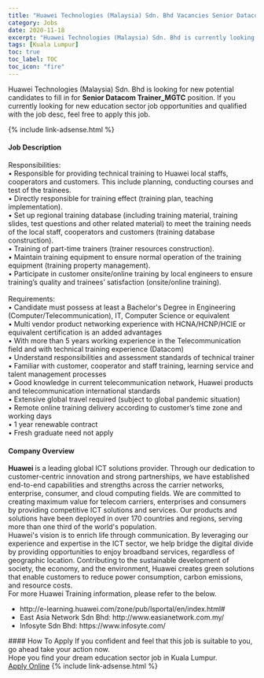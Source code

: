 ```yaml
---
title: "Huawei Technologies (Malaysia) Sdn. Bhd Vacancies Senior Datacom Trainer_MGTC" 
category: Jobs 
date: 2020-11-18 
excerpt: "Huawei Technologies (Malaysia) Sdn. Bhd is currently looking for suitable person to fill in the Senior Datacom Trainer_MGTC which positioned at Kuala Lumpur" 
tags: [Kuala Lumpur] 
toc: true 
toc_label: TOC 
toc_icon: "fire" 
--- 
```


<p>Huawei Technologies (Malaysia) Sdn. Bhd is looking for new potential candidates to fill in for <b>Senior Datacom Trainer_MGTC</b> position. If you currently looking for new education sector job opportunities and qualified with the job desc, feel free to apply this job.
</p>{% include link-adsense.html %} 
 <div><div><div><h4>Job Description</h4></div></div><div><div><span><div><div><div>Responsibilities:</div><div>&#8226; Responsible for providing technical training to Huawei local staffs, cooperators and customers. This include planning, conducting courses and test of the trainees.<br>&#8226; Directly responsible for training effect (training plan, teaching implementation).<br>&#8226; Set up regional training database (including training material, training slides, test questions and other related material) to meet the training needs of the local staff, cooperators and customers (training database construction).<br>&#8226; Training of part-time trainers (trainer resources construction).<br>&#8226; Maintain training equipment to ensure normal operation of the training equipment (training property management).<br>&#8226; Participate in customer onsite/online training by local engineers to ensure training&#8217;s quality and trainees&#8217; satisfaction (onsite/online training).<br><br>Requirements:</div>&#8226; Candidate must possess at least a Bachelor's Degree in Engineering (Computer/Telecommunication), IT, Computer Science or equivalent<br>&#8226; Multi vendor product networking experience with HCNA/HCNP/HCIE or equivalent certification is an added advantages<br>&#8226; With more than 5 years working experience in the Telecommunication field and with technical training experience (Datacom)<br>&#8226; Understand responsibilities and assessment standards of technical trainer<br>&#8226; Familiar with customer, cooperator and staff training, learning service and talent management processes<br>&#8226; Good knowledge in current telecommunication network, Huawei products and telecommunication international standards<br>&#8226; Extensive global travel required (subject to global pandemic situation)<br>&#8226; Remote online training delivery according to customer&#8217;s time zone and working days<br>&#8226; 1 year renewable contract<br>&#8226; Fresh graduate need not apply</div></div></span></div></div></div> 
<div><div><div><h4>Company Overview</h4></div></div><div><div><span><div><div>
<div>
<strong>Huawei </strong>is a leading global ICT solutions provider. Through our dedication to customer-centric innovation and strong partnerships, we have established end-to-end capabilities and strengths across the carrier networks, enterprise, consumer, and cloud computing fields. We are committed to creating maximum value for telecom carriers, enterprises and consumers by providing competitive ICT solutions and services. Our products and solutions have been deployed in over 170 countries and regions, serving more than one third of the world's population.</div>
<div>
		Huawei's vision is to enrich life through communication. By leveraging our experience and expertise in the ICT sector, we help bridge the digital divide by providing opportunities to enjoy broadband services, regardless of geographic location. Contributing to the sustainable development of society, the economy, and the environment, Huawei creates green solutions that enable customers to reduce power consumption, carbon emissions, and resource costs.</div>
<div>
		For more Huawei Training information, please refer to the below.</div>
<ul>
<li>
			http://e-learning.huawei.com/zone/pub/lsportal/en/index.html#</li>
<li>
			East Asia Network Sdn Bhd: http://www.easianetwork.com.my/</li>
<li>
			Infosyte Sdn Bhd: https://www.infosyte.com/</li>
</ul>
</div></div></span></div></div></div> 
#### How To Apply 
If you confident and feel that this job is suitable to you, go ahead take your action now. <br/> 
Hope you find your dream education sector job in Kuala Lumpur. <br/> 
<a href="https://www.jobstreet.com.my/en/job/senior-datacom-trainer_mgtc-4425828?jobId=jobstreet-my-job-4425828&sectionRank=28&token=0~2d38553a-f94c-4e3d-b421-a4fa9c17a1a0&fr=SRP%20View%20In%20New%20Ta" class="btn btn--info" target="_blank" rel="nofollow noopenner">Apply Online</a> 
{% include link-adsense.html %} 
